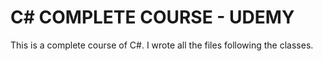# C# COMPLETE COURSE - UDEMY

This is a complete course of C#.
I wrote all the files following the classes.

